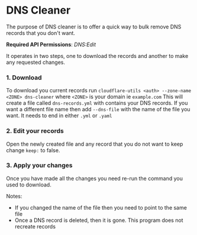 # DNS Cleaner

The purpose of DNS cleaner is to offer a quick way to bulk remove DNS records that you don't want. 

**Required API Permissions**: _DNS:Edit_


It operates in two steps, one to download the records and another to make any requested changes.

### 1. Download

To download you current records run `cloudflare-utils <auth> --zone-name <ZONE> dns-cleaner` where `<ZONE>` is your domain ie `example.com`
This will create a file called `dns-records.yml` with contains your DNS records. If you want a different file name then add `--dns-file` with the name of the file you want. It needs to end in either `.yml` or `.yaml`

### 2. Edit your records

Open the newly created file and any record that you do not want to keep change `keep:` to false.

### 3. Apply your changes

Once you have made all the changes you need re-run the command you used to download. 

Notes:
  * If you changed the name of the file then you need to point to the same file
  * Once a DNS record is deleted, then it is gone. This program does not recreate records